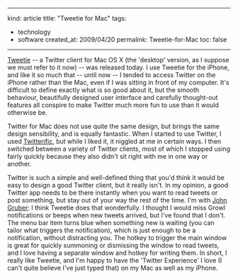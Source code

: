 -----
kind: article
title: "Tweetie for Mac"
tags:
- technology
- software
created_at: 2009/04/20
permalink: Tweetie-for-Mac
toc: false
-----

<p><a href="http://www.atebits.com/tweetie-mac/">Tweetie</a> -- a Twitter client for Mac OS X (the 'desktop' version, as I suppose we must refer to it now) -- was released today. I use Tweetie for the iPhone, and like it so much that -- until now -- I tended to access Twitter on the iPhone rather than the Mac, even if I was sitting in front of my computer. It's difficult to define exactly what is so good about it, but the smooth behaviour, beautifully designed user interface and carefully thought-out features all conspire to make Twitter much more fun to use than it would otherwise be.</p>

<p>Twitter for Mac does not use quite the same design, but brings the same design sensibility, and is equally fantastic. When I started to use Twitter, I used <a href="http://iconfactory.com/software/twitterrific">Twitterific</a>, but while I liked it, it niggled at me in certain ways. I then switched between a variety of Twitter clients, most of which I stopped using fairly quickly because they also didn't sit right with me in one way or another.</p>

<p>Twitter is such a simple and well-defined thing that you'd think it would be easy to design a good Twitter client, but it really isn't. In my opinion, a good Twitter app needs to be there instantly when you want to read tweets or post something, but stay out of your way the rest of the time. I'm with <a href="http://daringfireball.net/linked/2009/04/20/tweetie-mac">John Gruber</a>: I think Tweetie does that wonderfully. I thought I would miss Growl notifications or beeps when new tweets arrived, but I've found that I don't. The menu bar item turns blue when something new is waiting (you can tailor what triggers the notification), which is just enough to be a notification, without distracting you. The hotkey to trigger the main window is great for quickly summoning or dismissing the window to read tweets, and I love having a separate window and hotkey for writing them. In short, I really like Tweetie, and I'm happy to have the 'Twitter Experience' I love (I can't quite believe I've just typed that) on my Mac as well as my iPhone.</p>


